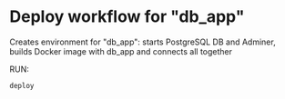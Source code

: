 # Deploy workflow for "db_app"

Creates environment for "db_app": starts PostgreSQL DB and Adminer, 
builds Docker image with db_app and connects all together

RUN:
```bash
deploy
```